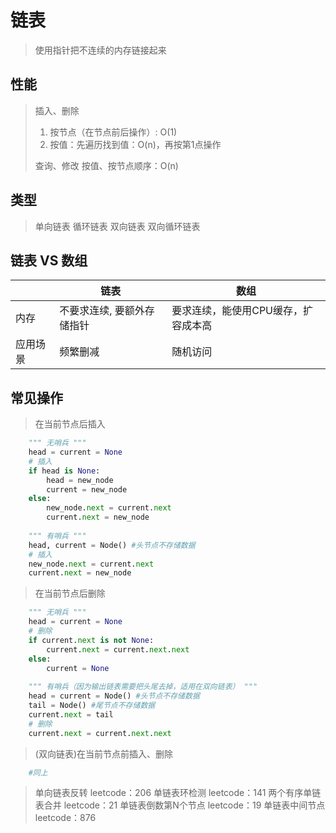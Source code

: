 # 链表

> 使用指针把不连续的内存链接起来

## 性能

> 插入、删除
>
> 1. 按节点（在节点前后操作）: O(1)
> 2. 按值：先遍历找到值：O(n)，再按第1点操作
>
> 查询、修改
> 按值、按节点顺序：O(n)

## 类型

> 单向链表
> 循环链表
> 双向链表
> 双向循环链表

## 链表 VS 数组

| | 链表 | 数组 |
| --- | --- | --- |
| 内存 | 不要求连续, 要额外存储指针 | 要求连续，能使用CPU缓存，扩容成本高 |
| 应用场景 | 频繁删减 | 随机访问 |

## 常见操作

> 在当前节点后插入

```python
    """ 无哨兵 """
    head = current = None
    # 插入
    if head is None:
        head = new_node
        current = new_node
    else:
        new_node.next = current.next
        current.next = new_node
    
    """ 有哨兵 """
    head, current = Node() #头节点不存储数据
    # 插入
    new_node.next = current.next
    current.next = new_node
```

> 在当前节点后删除

```python
    """ 无哨兵 """
    head = current = None
    # 删除
    if current.next is not None:
        current.next = current.next.next
    else:
        current = None
    
    """ 有哨兵（因为输出链表需要把头尾去掉，适用在双向链表） """
    head = current = Node() #头节点不存储数据
    tail = Node() #尾节点不存储数据
    current.next = tail
    # 删除
    current.next = current.next.next
```

> (双向链表)在当前节点前插入、删除

```python
    #同上
```

> 单向链表反转
    leetcode：206
> 单链表环检测
    leetcode：141
> 两个有序单链表合并
    leetcode：21
> 单链表倒数第N个节点
    leetcode：19
> 单链表中间节点
    leetcode：876